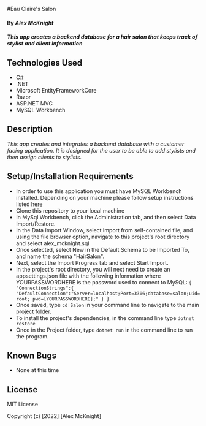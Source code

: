 #Eau Claire's Salon
#### By _**Alex McKnight**_

#### _This app creates a backend database for a hair salon that keeps track of stylist and client information_

## Technologies Used

* C#
* .NET
* Microsoft EntityFrameworkCore
* Razor
* ASP.NET MVC
* MySQL Workbench

## Description

_This app creates and integrates a backend database with a customer facing application. It is designed for the user to be able to add stylists and then assign clients to stylists._

## Setup/Installation Requirements

* In order to use this application you must have MySQL Workbench installed. Depending on your machine please follow setup instructions listed [here](https://www.learnhowtoprogram.com/c-and-net/getting-started-with-c/installing-and-configuring-mysql)
* Clone this repository to your local machine
* In MySql Workbench, click the Administration tab, and then select Data Import/Restore.
* In the Data Import Window, select Import from self-contained file, and using the file browser option, navigate to this project's root directory and select alex_mcknight.sql
* Once selected, select New in the Default Schema to be Imported To, and name the schema "HairSalon".
* Next, select the Import Progress tab and select Start Import.
* In the project's root directory, you will next need to create an appsettings.json file with the following information where YOURPASSWORDHERE is the password used to connect to MySQL: ```{
  "ConnectionStrings":{
    "DefaultConnection":"Server=localhost;Port=3306;database=salon;uid=root; pwd=[YOURPASSWORDHERE];"
  }
}```
* Once saved, type ```cd Salon``` in your command line to navigate to the main project folder.
* To install the project's dependencies, in the command line type ```dotnet restore```
* Once in the Project folder, type ```dotnet run``` in the command line to run the program.

## Known Bugs

* None at this time


## License

MIT License

Copyright (c) [2022] [Alex McKnight]